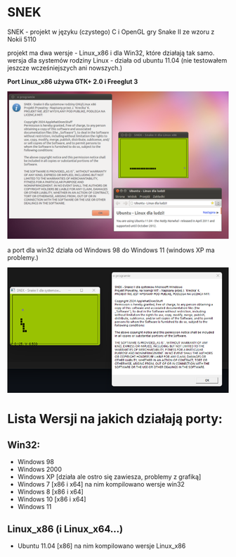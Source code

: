# SNEK
SNEK - projekt w języku (czystego) C i OpenGL gry Snake II ze wzoru z Nokii 5110

projekt ma dwa wersje - Linux_x86 i dla Win32, które działają tak samo.
wersja dla systemów rodziny Linux - działa od ubuntu 11.04 (nie testowałem jeszcze wcześniejszych ani nowszych.)

**Port Linux_x86 używa GTK+ 2.0 i Freeglut 3**

<img src="source/images/ubuntuSNEK.png">

a port dla win32 działa od Windows 98 do Windows 11 (windows XP ma problemy.)

<img src="source/images/windowsSNEK.png">

# Lista Wersji na jakich działają porty:
## Win32:
- Windows 98
- Windows 2000
- Windows XP [działa ale ostro się zawiesza, problemy z grafiką]
- Windows 7 [x86 i x64] na nim kompilowano wersje win32
- Windows 8 [x86 i x64]
- Windows 10 [x86 i x64]
- Windows 11 
## Linux_x86 (i Linux_x64...)
- Ubuntu 11.04 [x86] na nim kompilowano wersje Linux_x86


